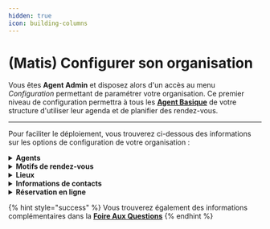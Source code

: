 ```yaml
---
hidden: true
icon: building-columns
---
```


# (Matis) Configurer son organisation

Vous êtes **Agent Admin** et disposez alors d'un accès au menu _Configuration_ permettant de paramétrer votre organisation. Ce premier niveau de configuration permettra à tous les [**Agent Basique**](matis-utiliser-son-agenda.md) de votre structure d'utiliser leur agenda et de planifier des rendez-vous. &#x20;

***

Pour faciliter le déploiement, vous trouverez ci-dessous des informations sur les options de configuration de votre organisation :&#x20;

<details>

<summary><strong>Agents</strong></summary>

Pour inviter des agents à rejoindre votre organisation sur **RDV Service Public**, rendez-vous dans le menu _**Configuration**_, puis cliquez sur l’onglet _**Agents**_.

Vous trouverez des options de configurations organisées en 3 étapes :&#x20;

***

#### **Choix du niveau de permission**

Lors de l’invitation d’un agent, vous devez définir son niveau de permission. Trois niveaux sont disponibles :&#x20;



**1. Basique**\
Ce niveau permet à l’agent de :

* Gérer ses propres plages d’ouverture, indisponibilités et rendez-vous ;
* Gérer les rendez-vous des agents appartenant au **même service**.

{% hint style="warning" %}
**L’agent basique n’a pas accès au menu&#x20;**_**Configuration**_**, et ne peut donc pas modifier les paramètres de l’organisation.**
{% endhint %}

**2. Administrateur**\
Ce niveau donne à l’agent des droits étendus :

* Accès à l’agenda **de tous les agents** de l’organisation, quel que soit leur service ;
* Possibilité de modifier les plages d’ouverture, les indisponibilités et les rendez-vous de tous les agents ;
*   Accès au menu _**Configuration**_, lui permettant de :

    * Inviter d'autres agents ;
    * Créer et modifier des motifs de rendez-vous ;
    * Ajouter des lieux de permanences;&#x20;
    * Modifier les informations de l'organisation.



**3. Intervenant** \
Le statut intervenant fonctionne différemment des deux précédents :

* Il **n’est pas lié à une adresse e-mail** ;
* Sa création génère un **agenda autonome**, que vous pouvez nommer librement ;
* Cet agenda est ensuite **géré par les autres agents** de l’organisation.

Ce statut est idéal pour des **partenaires externes** effectuant des permanences ponctuelles dans votre structure. Bien qu’ils ne possèdent pas de compte **RDV Service Public**, les rendez-vous peuvent tout de même être pris sur cet agenda intervenant.

***

#### Email ou Nom&#x20;





***

#### **Association à un ou plusieurs services**

Après avoir défini le niveau de droit et renseigné l’adresse e-mail de l’agent (sauf pour un intervenant), vous devez l’associer au(x) service(s) auquel(s) il est rattaché.

{% hint style="success" %}
**Il est possible de rattacher un agent à plusieurs services**.
{% endhint %}

{% hint style="danger" %}
**Une fois cette étape validée, il ne sera plus possible de modifier les services associés à l’agent.**
{% endhint %}

Si un changement est nécessaire :

* Contactez l’**Administrateur de Territoire** de votre compte **RDV Service Public** ;
* Ou supprimez l’agent concerné, puis recommencez l’invitation avec les bons paramètres.

***

</details>

<details>

<summary><strong>Motifs de rendez-vous</strong></summary>

Le motif est la raison du rendez-vous. Il permet de catégoriser les prises de rendez-vous, d’informer l’agent sur le contenu attendu et d’affiner les options (présentiel, téléphone, visio, option de prise de rendez-vous en ligne).&#x20;

Vous trouverez des options de configurations organisées sous 3 onglets :&#x20;

***

#### **Information générale**&#x20;

Un motif est avant tout un objet de rendez-vous qui se configure par un nom, une durée par défaut, un type et un service associé.&#x20;

{% hint style="success" %}
**Vos motifs seront accessibles par les agents des services associés**
{% endhint %}

Les agents pourront créer des plages de disponibilités avec des motifs configurés et ainsi faciliter la recherche de créneaux dans votre organisation et planifier des rendez-vous.

Si vous souhaitez proposer plusieurs modalités de rendez-vous (sur place, par téléphone, par visioconférence ou à domicile) ou plusieurs durée par défaut (30 minutes ou 60 minutes) pour un même motif, il sera nécessaire de dupliquer et créer plusieurs motifs.&#x20;

***

#### **Réservation en ligne**&#x20;

Un motif peut-être ouvert ou non à la prise de rendez-vous en ligne. Vous pouvez sélectionner cette option depuis l'onglet _**réservation en ligne**_ de l'écran de configuration des motifs. Vous devez cocher la case _ouvert aux usagers_.&#x20;

{% hint style="success" %}
**Une pastille&#x20;**_**en ligne**_**&#x20;s'affichera pour chaque motif.**&#x20;
{% endhint %}

Dès lors que vous ouvrez la prise de rendez-vous en ligne pour un motif, vous accéderez à des options de configurations supplémentaires liées au **délais minimum et maximum de réservation**. En configurant ces options, vous pouvez limiter la visibilités des disponibilités des plages de disponibilités des agents dans le parcours de prise de rendez-vous en ligne.

Aussi, vous pouvez offrir la possibilité à vos usagers de **modifier leur créneau de rendez-vous en autonomie**. Un bouton déplacer le RDV s'affichera depuis leur récapitulatif de rendez-vous accessible depuis les notifications email et SMS.&#x20;

***

#### **Instruction et notification**

Vous pouvez personnaliser des instructions de rendez-vous, motif par motif. Vous pouvez personnaliser ces instructions depuis l'onglet _**notification et instruction.**_&#x20;

Cette fonctionnalité permet de faire afficher ces instructions :&#x20;

* **Avant le rendez-vous** : dans le parcours en ligne, avant qu'un usager sélectionne un créneau

- **Après le rendez-vous** : dans l'écran de confirmation du rendez-vous ainsi que dans la notification SMS, via l'URL _info/annulation_ et dans la notification email, via le champ _information supplémentaires_

</details>

<details>

<summary><strong>Lieux</strong></summary>

Les lieux permettent d'associer les disponiblités des plages d'ouvertures des agents à des adresses de rendez-vous.&#x20;

{% hint style="success" %}
**L'adresse du rendez-vous est communiquée dans chaque notification SMS et emails**
{% endhint %}

Vous pouvez créer **autant de lieux que nécessaire** pour votre organisation. Cette fonctionnalité vous permet d’ajouter des lieux **supplémentaires**, en plus du **lieu principal** déjà défini lors de la création de votre compte.&#x20;

Cela est particulièrement utile si :

* Vos agents sont en **itinérance** ;
* Vous disposez de **plusieurs points d’accueil** pour les usagers.

Une fois les lieux créés, les agents pourront **associer leurs plages d’ouverture** aux différents lieux configurés.

</details>

<details>

<summary><strong>Informations de contacts</strong></summary>

Cette fonctionnalité répond des usagers qui souhaitent facilement vous contacter en cas de besoin (difficultés à annuler son rendez-vous en autonomie, besoin d'informations complémentaires au rendez-vous, demande de modification de rendez-vous etc ...).&#x20;

Ces informations apparaîtront ainsi dans les récapitulatif de rendez-vous accessible depuis les notifications **email** ou **SMS.**&#x20;

</details>

<details>

<summary><strong>Réservation en ligne</strong></summary>

Cette fonctionnalité permet à vos usagers de planifier des rendez-vous en autonomie depuis leur ordinateur ou téléphone avec vos services.&#x20;

{% hint style="success" %}
**Cette fonctionnalité est désactivée par défaut. Vous pouvez l'activer motif par motif.**&#x20;
{% endhint %}

Pour permettre la **prise de rendez-vous en ligne**, deux conditions doivent être remplies :

1. Avoir créé un ou plusieurs **motifs de rendez-vous en ligne** ;
2. **Associer ces motifs** à des **plages d’ouverture**.

Une fois ces conditions remplies, rendez-vous dans le **menu&#x20;**_**Configuration**_, onglet _**Réservation en ligne**._\
Vous y trouverez un **lien URL unique** : c’est par ce lien que les usagers pourront prendre rendez-vous avec votre organisation.

Vous pouvez diffuser cet URL sur :

* Votre **site internet** ;
* Vos communications par **e-mail** ;
* Tout autre support destiné à informer les usagers.



</details>

{% hint style="success" %}
Vous trouverez également des informations complémentaires dans la [**Foire Aux Questions**](../foire-aux-questions/trouver-vos-reponses.md)
{% endhint %}

